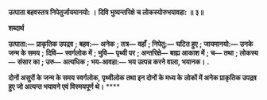 **उत्पाता बहवस्तत्र निपेतुर्जायमानयो: ।** **दिवि भुव्यन्तरिक्षे च लोकस्योरुभयावहा: ॥ ३॥** 

**शब्दार्थ** 

**उत्पाता:—** **प्राकृतिक उपद्रव** **; बहव:—** **अनेक** **; तत्र—** **वहाँ** **; निपेतु:—** **घटित हुए** **; जायमानयो:—** **उनके जन्म के समय** **;** **दिवि—** **स्वर्गलोक में** **; भुवि—** **पृथ्वी पर** **; अन्तरिक्षे—** **बाह्य आकाश में** **; च—** **तथा** **; लोकस्य—** **संसार का** **; उरु—** **अत्यधिक** **; भय-आवहा:—** **भय उत्पन्न करने वाला, भयानक।** **.** 

**दोनों असुरों के जन्म के समय स्वर्गलोक, पृथ्वीलोक तथा इन दोनों के मध्य के** **लोकों में अनेक प्राकृतिक उपद्रव हुए जो अत्यन्त भयावने एवं विस्मयपूर्ण थे।** **** 